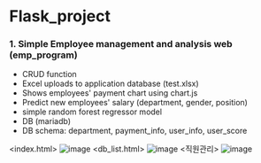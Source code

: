 # Flask_project

### 1. Simple Employee management and analysis web (emp_program)
- CRUD function
- Excel uploads to application database (test.xlsx)
- Shows employees' payment chart using chart.js
- Predict new employees' salary (department, gender, position)
- simple random forest regressor model
- DB (mariadb)
- DB schema: department, payment_info, user_info, user_score

<index.html>
![image](https://user-images.githubusercontent.com/50603209/137065517-5f7cc880-cfc1-4e99-a7c5-5420346df329.png)
<db_list.html>
![image](https://user-images.githubusercontent.com/50603209/137065385-e65c428b-b621-4e43-9f70-5037c13d487b.png)
<직원관리>
![image](https://user-images.githubusercontent.com/50603209/137065794-d89e02ac-754f-42a3-9130-6ab28ed9357e.png)
